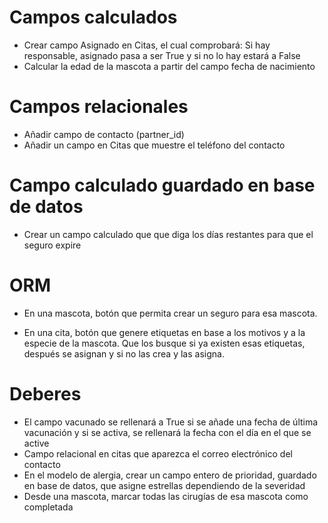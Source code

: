 # Campos calculados

* Crear campo Asignado en Citas, el cual comprobará: Si hay responsable, asignado pasa a ser True y si no lo hay estará a False
* Calcular la edad de la mascota a partir del campo fecha de nacimiento

# Campos relacionales

* Añadir campo de contacto (partner_id)
* Añadir un campo en Citas que muestre el teléfono del contacto

# Campo calculado guardado en base de datos

* Crear un campo calculado que que diga los días restantes para que el seguro expire

# ORM

* En una mascota, botón que permita crear un seguro para esa mascota.

* En una cita, botón que genere etiquetas en base a los motivos y a la especie de la mascota. Que los busque si ya existen esas etiquetas, después se asignan y si no las crea y las asigna.

# Deberes
* El campo vacunado se rellenará a True si se añade una fecha de última vacunación y si se activa, se rellenará la fecha con el día en el que se active
* Campo relacional en citas que aparezca el correo electrónico del contacto
* En el modelo de alergia, crear un campo entero de prioridad, guardado en base de datos, que asigne estrellas dependiendo de la severidad
* Desde una mascota, marcar todas las cirugías de esa mascota como completada
